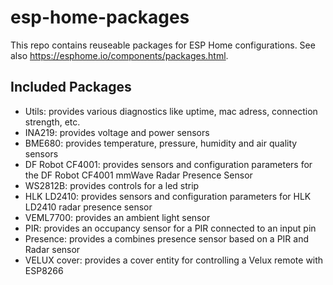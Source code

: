 # esp-home-packages
This repo contains reuseable packages for ESP Home configurations. See also https://esphome.io/components/packages.html.

## Included Packages
- Utils: provides various diagnostics like uptime, mac adress, connection strength, etc.
- INA219: provides voltage and power sensors
- BME680: provides temperature, pressure, humidity and air quality sensors
- DF Robot CF4001: provides sensors and configuration parameters for the DF Robot CF4001 mmWave Radar Presence Sensor
- WS2812B: provides controls for a led strip
- HLK LD2410: provides sensors and configuration parameters for HLK LD2410 radar presence sensor
- VEML7700: provides an ambient light sensor
- PIR: provides an occupancy sensor for a PIR connected to an input pin
- Presence: provides a combines presence sensor based on a PIR and Radar sensor
- VELUX cover: provides a cover entity for controlling a Velux remote with ESP8266
